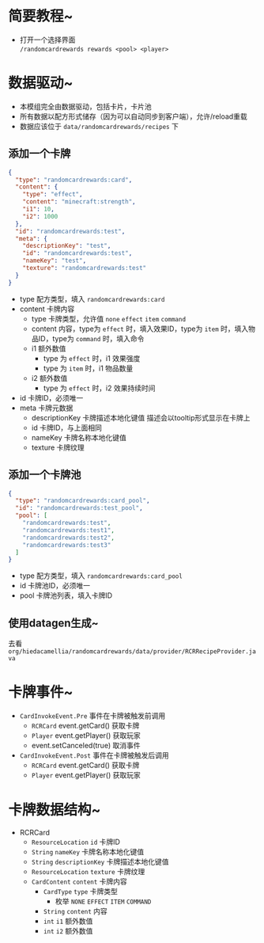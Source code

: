 # 简要教程~

- 打开一个选择界面  
  `/randomcardrewards rewards <pool> <player>`

# 数据驱动~

- 本模组完全由数据驱动，包括卡片，卡片池
- 所有数据以配方形式储存（因为可以自动同步到客户端），允许/reload重载
- 数据应该位于 `data/randomcardrewards/recipes` 下

## 添加一个卡牌

```json
{
  "type": "randomcardrewards:card",
  "content": {
    "type": "effect",
    "content": "minecraft:strength",
    "i1": 10,
    "i2": 1000
  },
  "id": "randomcardrewards:test",
  "meta": {
    "descriptionKey": "test",
    "id": "randomcardrewards:test",
    "nameKey": "test",
    "texture": "randomcardrewards:test"
  }
}
```
- type 配方类型，填入 `randomcardrewards:card`
- content 卡牌内容
  - type 卡牌类型，允许值 `none` `effect` `item` `command`
  - content 内容，type为 `effect` 时，填入效果ID，type为 `item` 时，填入物品ID，type为 `command` 时，填入命令
  - i1 额外数值
    - type 为 `effect` 时，i1 效果强度
    - type 为 `item` 时，i1 物品数量
  - i2 额外数值
    - type 为 `effect` 时，i2 效果持续时间
- id 卡牌ID，必须唯一
- meta 卡牌元数据
  - descriptionKey 卡牌描述本地化键值 描述会以tooltip形式显示在卡牌上
  - id 卡牌ID，与上面相同
  - nameKey 卡牌名称本地化键值
  - texture 卡牌纹理

## 添加一个卡牌池

```json
{
  "type": "randomcardrewards:card_pool",
  "id": "randomcardrewards:test_pool",
  "pool": [
    "randomcardrewards:test",
    "randomcardrewards:test1",
    "randomcardrewards:test2",
    "randomcardrewards:test3"
  ]
}
```
- type 配方类型，填入 `randomcardrewards:card_pool`
- id 卡牌池ID，必须唯一
- pool 卡牌池列表，填入卡牌ID

## 使用datagen生成~

去看`org/hiedacamellia/randomcardrewards/data/provider/RCRRecipeProvider.java`

# 卡牌事件~

- `CardInvokeEvent.Pre` 事件在卡牌被触发前调用
  - `RCRCard` event.getCard() 获取卡牌
  - `Player` event.getPlayer() 获取玩家
  - event.setCanceled(true) 取消事件
- `CardInvokeEvent.Post` 事件在卡牌被触发后调用
  - `RCRCard` event.getCard() 获取卡牌
  - `Player` event.getPlayer() 获取玩家

# 卡牌数据结构~

- RCRCard
  - `ResourceLocation` `id` 卡牌ID
  - `String` `nameKey` 卡牌名称本地化键值
  - `String` `descriptionKey` 卡牌描述本地化键值
  - `ResourceLocation` `texture` 卡牌纹理
  - `CardContent` `content` 卡牌内容
    - `CardType` `type` 卡牌类型
      - 枚举 `NONE` `EFFECT` `ITEM` `COMMAND`
    - `String` `content` 内容
    - `int` `i1` 额外数值
    - `int` `i2` 额外数值
